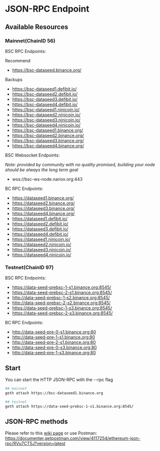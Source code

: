 # JSON-RPC Endpoint

## Available Resources

### Mainnet(ChainID 56)

BSC RPC Endpoints:

Recommend

* https://bsc-dataseed.binance.org/

Backups

* https://bsc-dataseed1.defibit.io/
* https://bsc-dataseed2.defibit.io/
* https://bsc-dataseed3.defibit.io/
* https://bsc-dataseed4.defibit.io/
* https://bsc-dataseed1.ninicoin.io/
* https://bsc-dataseed2.ninicoin.io/
* https://bsc-dataseed3.ninicoin.io/
* https://bsc-dataseed4.ninicoin.io/
* https://bsc-dataseed1.binance.org/
* https://bsc-dataseed2.binance.org/
* https://bsc-dataseed3.binance.org/
* https://bsc-dataseed4.binance.org/

BSC Websocket Endpoints:

*Note: provided by community with no quality promised, building your node should be always the long term goal*

* wss://bsc-ws-node.nariox.org:443


BC RPC Endpoints:

* https://dataseed1.binance.org/
* https://dataseed2.binance.org/
* https://dataseed3.binance.org/
* https://dataseed4.binance.org/
* https://dataseed1.defibit.io/
* https://dataseed2.defibit.io/
* https://dataseed3.defibit.io/
* https://dataseed4.defibit.io/
* https://dataseed1.ninicoin.io/
* https://dataseed2.ninicoin.io/
* https://dataseed3.ninicoin.io/
* https://dataseed4.ninicoin.io/


### Testnet(ChainID 97)

BSC RPC Endpoints:

* https://data-seed-prebsc-1-s1.binance.org:8545/
* https://data-seed-prebsc-2-s1.binance.org:8545/
* http://data-seed-prebsc-1-s2.binance.org:8545/
* http://data-seed-prebsc-2-s2.binance.org:8545/
* https://data-seed-prebsc-1-s3.binance.org:8545/
* https://data-seed-prebsc-2-s3.binance.org:8545/

BC RPC Endpoints:

*  http://data-seed-pre-0-s1.binance.org:80
*  http://data-seed-pre-1-s1.binance.org:80
*  http://data-seed-pre-2-s1.binance.org:80
*  http://data-seed-pre-0-s3.binance.org:80
*  http://data-seed-pre-1-s3.binance.org:80

## Start

You can start the HTTP JSON-RPC with the --rpc flag
```bash
## mainnet
geth attach https://bsc-dataseed1.binance.org

## testnet
geth attach https://data-seed-prebsc-1-s1.binance.org:8545/
```

## JSON-RPC methods

Please refer to this [wiki page](https://github.com/ethereum/wiki/wiki/JSON-RPC) or use Postman: <https://documenter.getpostman.com/view/4117254/ethereum-json-rpc/RVu7CT5J?version=latest>
